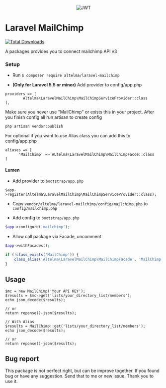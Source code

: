 <p align="center">
<img src="https://images.ctfassets.net/3g7s03pwyjhz/2IzXOYWCE0GGMMMcGaQGUa/417075681409c9f43a359a999498c71b/bigcartel_headerx2.png?w=998&fm=webp" alt="JWT">
</p>

# Laravel MailChimp
[![Total Downloads](https://poser.pugx.org/ALTELMA/laravel-mailchimp/d/total.svg)](https://packagist.org/packages/altelma/laravel-mailchimp)

A packages provides you to connect mailchimp API v3

### Setup
- Run `$ composer require altelma/laravel-mailchimp`

- **(Only for Laravel 5.5 or minor)** Add provider to config/app.php

```
providers => [
        Altelma\LaravelMailChimp\MailChimpServiceProvider::class  
],
```
Make sure you never use "MailChimp" or exists this in your project.
After you finish config all run artisan to create config

```
php artisan vendor:publish
```

For optional if you want to use Alias class you can add this to config/app.php
```
aliases => [
      'MailChimp' => ALtelma\LaravelMailChimp\MailChimpFacde::class
]

```
#### Lumen

- Add provider to `bootstrap/app.php`

```
$app->register(Altelma\LaravelMailChimp\MailChimpServiceProvider::class);

```
- Copy `vendor/altelma/laravel-mailchimp/config/mailchimp.php` to `config/mailchimp.php`

- Add config to `bootstrap/app.php`

```php
$app->configure('mailchimp');
```
- Allow call package via Facade, uncomment
```php
$app->withFacades();

if (!class_exists('MailChimp')) {
    class_alias('Altelma\LaravelMailChimp\MailChimpFacade', 'MailChimp');
}
```

## Usage
```
$mc = new MailChimp('Your API KEY');
$results = $mc->get('lists/your_directory_list/members');
echo json_decode($results);

// or
return reponse()-json($results);

// With Alias
$results = MailChimp::get('lists/your_directory_list/members');
echo json_decode($results);

// or
return reponse()-json($results);

```


## Bug report
This package is not perfect right, but can be improve together. If you found bug or have any suggestion.
Send that to me or new issue. Thank you to use it.
